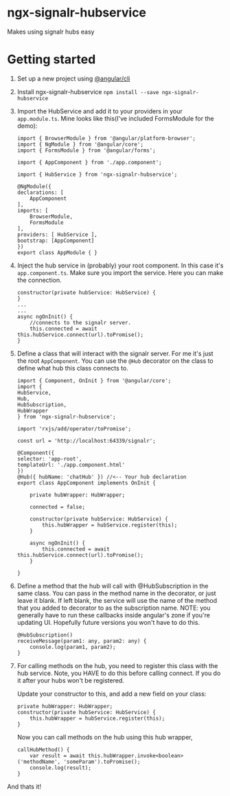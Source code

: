 # ngx-signalr-hubservice
Makes using signalr hubs easy

# Getting started

1. Set up a new project using [@angular/cli](https://cli.angular.io/)

1. Install ngx-signalr-hubservice
`npm install --save ngx-signalr-hubservice`

1. Import the HubService and add it to your providers in your `app.module.ts`. Mine looks like this(I've included FormsModule for the demo):
    ```
    import { BrowserModule } from '@angular/platform-browser';
    import { NgModule } from '@angular/core';
    import { FormsModule } from '@angular/forms';

    import { AppComponent } from './app.component';

    import { HubService } from 'ngx-signalr-hubservice';

    @NgModule({
    declarations: [
        AppComponent
    ],
    imports: [
        BrowserModule,
        FormsModule
    ],
    providers: [ HubService ],
    bootstrap: [AppComponent]
    })
    export class AppModule { }
    ```
1. Inject the hub service in (probably) your root component. In this case it's `app.component.ts`. Make sure you import the service. Here you can make the connection.

    ```
    constructor(private hubService: HubService) {
    }
    ...
    ...
    async ngOnInit() {
        //connects to the signalr server.
        this.connected = await this.hubService.connect(url).toPromise();
    }
    ```

1. Define a class that will interact with the signalr server. For me it's just the root `AppComponent`.
   You can use the `@Hub` decorator on the class to define what hub this class connects to.
    ```
    import { Component, OnInit } from '@angular/core';
    import { 
    HubService, 
    Hub, 
    HubSubscription, 
    HubWrapper 
    } from 'ngx-signalr-hubservice';

    import 'rxjs/add/operator/toPromise';

    const url = 'http://localhost:64339/signalr';

    @Component({
    selector: 'app-root',
    templateUrl: './app.component.html'
    })
    @Hub({ hubName: 'chatHub' }) //<-- Your hub declaration
    export class AppComponent implements OnInit {

        private hubWrapper: HubWrapper;

        connected = false;

        constructor(private hubService: HubService) {
            this.hubWrapper = hubService.register(this);
        }

        async ngOnInit() {
            this.connected = await this.hubService.connect(url).toPromise();
        }

    }
    ```
1. Define a method that the hub will call with @HubSubscription in the same class. You can pass in the method name in the decorator, or just leave it blank. If left blank, the service will use the name of the method that you added to decorator to as the subscription name. NOTE: you generally have to run these callbacks inside angular's zone if you're updating UI. Hopefully future versions you won't have to do this.
    ```
    @HubSubscription()
    receiveMessage(param1: any, param2: any) {
        console.log(param1, param2);
    }
    ```
1. For calling methods on the hub, you need to register this class with the hub service. Note, you HAVE to do this before calling connect. If you do it after your hubs won't be registered.

    Update your constructor to this, and add a new field on your class:
    ```
    private hubWrapper: HubWrapper;
    constructor(private hubService: HubService) {
        this.hubWrapper = hubService.register(this);
    }
    ```
   Now you can call methods on the hub using this hub wrapper,
    ```
    callHubMethod() {
        var result = await this.hubWrapper.invoke<boolean>('methodName', 'someParam').toPromise();
        console.log(result);
    }
    ```

And thats it!
